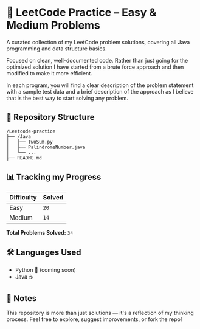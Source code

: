 # 🧠 LeetCode Practice – Easy & Medium Problems
A curated collection of my LeetCode problem solutions, covering all Java programming and data structure basics. 

Focused on clean, well-documented code. Rather than just going for the optimized solution I have started from a brute force approach and then modified to make it more efficient.

In each program, you will find a clear description of the problem statement with a sample test data and a brief description of the approach as I believe that is the best way to start solving any problem.

## 📂 Repository Structure

```text
/Leetcode-practice
├── /Java
│   ├── TwoSum.py
│   ├── PalindromeNumber.java
│   └── ...
├── README.md
```



## 📊 Tracking my Progress
| Difficulty | Solved |
|------------|--------|
| Easy       | `20` |
| Medium     | `14` |

**Total Problems Solved:** `34`  

## 🛠️ Languages Used

- Python 🐍 (coming soon)
- Java ☕  


## 📌 Notes
This repository is more than just solutions — it's a reflection of my thinking process. Feel free to explore, suggest improvements, or fork the repo!
